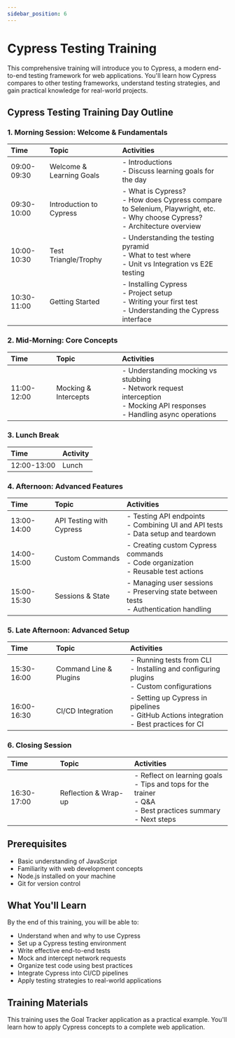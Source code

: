```yaml
---
sidebar_position: 6
---
```


# Cypress Testing Training

This comprehensive training will introduce you to Cypress, a modern end-to-end testing framework for web applications. You'll learn how Cypress compares to other testing frameworks, understand testing strategies, and gain practical knowledge for real-world projects.

## Cypress Testing Training Day Outline

### 1. Morning Session: Welcome & Fundamentals

| Time        | Topic                    | Activities                                                                                                                         |
| :---------- | :----------------------- | :--------------------------------------------------------------------------------------------------------------------------------- |
| 09:00-09:30 | Welcome & Learning Goals | - Introductions <br /> - Discuss learning goals for the day |
| 09:30-10:00 | Introduction to Cypress  | - What is Cypress? <br /> - How does Cypress compare to Selenium, Playwright, etc. <br /> - Why choose Cypress? <br /> - Architecture overview |
| 10:00-10:30 | Test Triangle/Trophy     | - Understanding the testing pyramid <br /> - What to test where <br /> - Unit vs Integration vs E2E testing |
| 10:30-11:00 | Getting Started          | - Installing Cypress <br /> - Project setup <br /> - Writing your first test <br /> - Understanding the Cypress interface |

### 2. Mid-Morning: Core Concepts

| Time        | Topic                    | Activities                                                                                                                                        |
| :---------- | :----------------------- | :------------------------------------------------------------------------------------------------------------------------------------------------ |
| 11:00-12:00 | Mocking & Intercepts     | - Understanding mocking vs stubbing <br /> - Network request interception <br /> - Mocking API responses <br /> - Handling async operations |

### 3. Lunch Break

| Time        | Activity |
| :---------- | :------- |
| 12:00-13:00 | Lunch    |

### 4. Afternoon: Advanced Features

| Time        | Topic                    | Activities                                                                                         |
| :---------- | :----------------------- | :------------------------------------------------------------------------------------------------- |
| 13:00-14:00 | API Testing with Cypress | - Testing API endpoints <br /> - Combining UI and API tests <br /> - Data setup and teardown |
| 14:00-15:00 | Custom Commands          | - Creating custom Cypress commands <br /> - Code organization <br /> - Reusable test actions |
| 15:00-15:30 | Sessions & State         | - Managing user sessions <br /> - Preserving state between tests <br /> - Authentication handling |

### 5. Late Afternoon: Advanced Setup

| Time        | Topic                    | Activities                 |
| :---------- | :----------------------- | :------------------------- |
| 15:30-16:00 | Command Line & Plugins   | - Running tests from CLI <br /> - Installing and configuring plugins <br /> - Custom configurations |
| 16:00-16:30 | CI/CD Integration        | - Setting up Cypress in pipelines <br /> - GitHub Actions integration <br /> - Best practices for CI |

### 6. Closing Session

| Time        | Topic   | Activities                 |
| :---------- | :------ | :------------------------- |
| 16:30-17:00 | Reflection & Wrap-up | - Reflect on learning goals <br /> - Tips and tops for the trainer <br /> - Q&A <br /> - Best practices summary <br /> - Next steps |

## Prerequisites

- Basic understanding of JavaScript
- Familiarity with web development concepts
- Node.js installed on your machine
- Git for version control

## What You'll Learn

By the end of this training, you will be able to:

- Understand when and why to use Cypress
- Set up a Cypress testing environment
- Write effective end-to-end tests
- Mock and intercept network requests
- Organize test code using best practices
- Integrate Cypress into CI/CD pipelines
- Apply testing strategies to real-world applications

## Training Materials

This training uses the Goal Tracker application as a practical example. You'll learn how to apply Cypress concepts to a complete web application. 